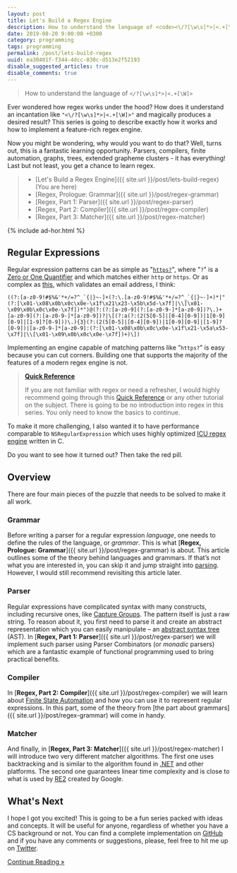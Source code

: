 ```yaml
---
layout: post
title: Let's Build a Regex Engine
description: How to understand the language of <code><\/?[\w\s]*>|<.+[\W]></code>
date: 2019-08-20 9:00:00 +0300
category: programming
tags: programming
permalink: /post/lets-build-regex
uuid: ea30401f-f344-4dcc-830c-d513e2f52193
disable_suggested_articles: true
disable_comments: true
---
```


> How to understand the language of <code><\/?[\w\s]*>|<.+[\W]></code>

Ever wondered how regex works under the hood? How does it understand an incantation like `"<\/?[\w\s]*>|<.+[\W]>"` and magically produces a desired result? This series is going to describe exactly how it works and how to implement a feature-rich regex engine.

Now you might be wondering, why would you want to do that? Well, turns out, this is a fantastic learning opportunity. Parsers, compilers, finite automation, graphs, trees, extended grapheme clusters - it has everything! Last but not least, you get a chance to learn regex.

> - [Let's Build a Regex Engine]({{ site.url }}/post/lets-build-regex) (You are here)
> - [Regex, Prologue: Grammar]({{ site.url }}/post/regex-grammar)
> - [Regex, Part 1: Parser]({{ site.url }}/post/regex-parser)
> - [Regex, Part 2: Compiler]({{ site.url }}/post/regex-compiler)
> - [Regex, Part 3: Matcher]({{ site.url }}/post/regex-matcher)

{% include ad-hor.html %}

## Regular Expressions

Regular expression patterns can be as simple as "[`https?`](https://regex101.com/r/z6Lypq/1)", where "`?`" is a [Zero or One Quantifier](https://docs.microsoft.com/en-us/dotnet/standard/base-types/quantifiers-in-regular-expressions) and which matches either `http` or `https`. Or as complex as [this](https://regex101.com/r/95Clhd/1), which validates an email address, I think:

```
((?:[a-z0-9!#$%&'*+/=?^_`{|}~-]+(?:\.[a-z0-9!#$%&'*+/=?^_`{|}~-]+)*|"(?:[\x01-\x08\x0b\x0c\x0e-\x1f\x21\x23-\x5b\x5d-\x7f]|\\[\x01-\x09\x0b\x0c\x0e-\x7f])*")@(?:(?:[a-z0-9](?:[a-z0-9-]*[a-z0-9])?\.)+[a-z0-9](?:[a-z0-9-]*[a-z0-9])?|\[(?:a(?:(2(5[0-5]|[0-4][0-9])|1[0-9][0-9]|[1-9]?[0-9]))\.){3}(?:(2(5[0-5]|[0-4][0-9])|1[0-9][0-9]|[1-9]?[0-9])|[a-z0-9-]*[a-z0-9]:(?:[\x01-\x08\x0b\x0c\x0e-\x1f\x21-\x5a\x53-\x7f]|\\[\x01-\x09\x0b\x0c\x0e-\x7f])+)\])
```

Implementing an engine capable of matching patterns like "`https?`" is easy because you can cut corners. Building one that supports the majority of the features of a modern regex engine is not.

> [**Quick Reference**](https://docs.microsoft.com/en-us/dotnet/standard/base-types/regular-expression-language-quick-reference)
>
> If you are not familiar with regex or need a refresher, I would highly recommend going through this [Quick Reference](https://docs.microsoft.com/en-us/dotnet/standard/base-types/regular-expression-language-quick-reference) or any other tutorial on the subject. There is going to be no introduction into regex in this series. You only need to know the basics to continue.

To make it more challenging, I also wanted it to have performance comparable to `NSRegularExpression` which uses highly optimized [ICU regex engine](http://icu-project.org/apiref/icu4c/uregex_8h_source.html) written in C.

Do you want to see how it turned out? Then take the red pill.

## Overview

There are four main pieces of the puzzle that needs to be solved to make it all work.

### Grammar

Before writing a parser for a regular expression *language*, one needs to define the rules of the language, or *grammar*. This is what [**Regex, Prologue: Grammar**]({{ site.url }}/post/regex-grammar) is about. This article outlines some of the theory behind languages and grammars. If that’s not what you are interested in, you can skip it and jump straight into [parsing](#parser). However, I would still recommend revisiting this article later.

### Parser

Regular expressions have complicated syntax with many constructs, including recursive ones, like [Capture Groups](https://docs.microsoft.com/en-us/dotnet/standard/base-types/grouping-constructs-in-regular-expressions). The pattern itself is just a raw string. To reason about it, you first need to parse it and create an abstract representation which you can easily manipulate – an [abstract syntax tree](https://en.wikipedia.org/wiki/Abstract_syntax_tree) (AST). In [**Regex, Part 1: Parser**]({{ site.url }}/post/regex-parser) we will implement such parser using Parser Combinators (or *monadic* parsers) which are a fantastic example of functional programming used to bring practical benefits.

### Compiler

In [**Regex, Part 2: Compiler**]({{ site.url }}/post/regex-compiler) we will learn about [Finite State Automation](https://en.wikipedia.org/wiki/Nondeterministic_finite_automaton) and how you can use it to represent regular expressions. In this part, some of the theory from [the part about grammars]({{ site.url }}/post/regex-grammar) will come in handy.

### Matcher

And finally, in [**Regex, Part 3: Matcher**]({{ site.url }}/post/regex-matcher) I will introduce two very different matcher algorithms. The first one uses backtracking and is similar to the algorithm found in [.NET](https://docs.microsoft.com/en-us/dotnet/standard/base-types/backtracking-in-regular-expressions) and other platforms. The second one guarantees linear time complexity and is close to what is used by [RE2](https://github.com/google/re2) created by Google.

## What's Next

I hope I got you excited! This is going to be a fun series packed with ideas and concepts. It will be useful for anyone, regardless of whether you have a CS background or not. You can find a complete implementation on [GitHub](https://github.com/kean/Regex) and if you have any comments or suggestions, please, feel free to hit me up on [Twitter](https://twitter.com/a_grebenyuk).

<div class="Any-vertInsets">
<a href="{{ site.url }}/post/regex-grammar">
  <div class="PrimaryButton">
    Continue Reading »
  </div>
</a>
</div>
